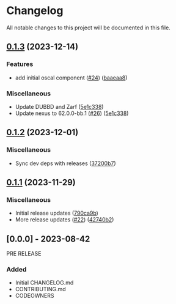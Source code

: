 # Changelog

All notable changes to this project will be documented in this file.

## [0.1.3](https://github.com/defenseunicorns/uds-capability-nexus/compare/v0.1.2...v0.1.3) (2023-12-14)


### Features

* add initial oscal component ([#24](https://github.com/defenseunicorns/uds-capability-nexus/issues/24)) ([baaeaa8](https://github.com/defenseunicorns/uds-capability-nexus/commit/baaeaa841e035d4a6c0df3febb0a7009081e9587))


### Miscellaneous

* Update DUBBD and Zarf ([5e1c338](https://github.com/defenseunicorns/uds-capability-nexus/commit/5e1c33819c99c4b77659ef909cb9060ffb224027))
* Update nexus to 62.0.0-bb.1 ([#26](https://github.com/defenseunicorns/uds-capability-nexus/issues/26)) ([5e1c338](https://github.com/defenseunicorns/uds-capability-nexus/commit/5e1c33819c99c4b77659ef909cb9060ffb224027))

## [0.1.2](https://github.com/defenseunicorns/uds-capability-nexus/compare/v0.1.1...v0.1.2) (2023-12-01)


### Miscellaneous

* Sync dev deps with releases ([37200b7](https://github.com/defenseunicorns/uds-capability-nexus/commit/37200b72f3db792b38421cda1688221d862ac536))

## [0.1.1](https://github.com/defenseunicorns/uds-capability-nexus/compare/v0.1.0...v0.1.1) (2023-11-29)


### Miscellaneous

* Initial release updates ([790ca9b](https://github.com/defenseunicorns/uds-capability-nexus/commit/790ca9b2ea37640c8908faa62741dc85a4b83091))
* More release updates ([#22](https://github.com/defenseunicorns/uds-capability-nexus/issues/22)) ([42740b2](https://github.com/defenseunicorns/uds-capability-nexus/commit/42740b2e00d74d5c74e2cb61f57ef2ce33c2ae5f))

## [0.0.0] - 2023-08-42
PRE RELEASE

### Added
- Initial CHANGELOG.md
- CONTRIBUTING.md
- CODEOWNERS
